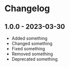# Changelog

## 1.0.0 - 2023-03-30

- Added something
- Changed something
- Fixed something
- Removed something
- Deprecated something
